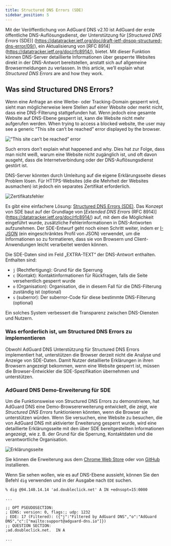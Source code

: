```yaml
---
title: Structured DNS Errors (SDE)
sidebar_position: 5
---
```


Mit der Veröffentlichung von AdGuard DNS v2.10 ist AdGuard der erste öffentliche DNS-Auflösungsdienst, der Unterstützung für [_Structured DNS Errors_ (SDE)] (https://datatracker.ietf.org/doc/draft-ietf-dnsop-structured-dns-error/09/), ein Aktualisierung von [RFC 8914] (https://datatracker.ietf.org/doc/rfc8914/), bietet. Mit dieser Funktion können DNS-Server detaillierte Informationen über gesperrte Websites direkt in der DNS-Antwort bereitstellen, anstatt sich auf allgemeine Browsermeldungen zu verlassen. In this article, we’ll explain what _Structured DNS Errors_ are and how they work.

## Was sind Structured DNS Errors?

Wenn eine Anfrage an eine Werbe- oder Tracking-Domain gesperrt wird, sieht man möglicherweise leere Stellen auf einer Website oder merkt nicht, dass eine DNS-Filterung stattgefunden hat. Wenn jedoch eine gesamte Website auf DNS-Ebene gesperrt ist, kann die Website nicht mehr aufgerufen werden. When trying to access a blocked website, the user may see a generic “This site can’t be reached” error displayed by the browser.

![“This site can’t be reached” error](https://cdn.adtidy.org/content/blog/dns/dns_error.png)

Such errors don’t explain what happened and why. Dies hat zur Folge, dass man nicht weiß, warum eine Website nicht zugänglich ist, und oft davon ausgeht, dass die Internetverbindung oder der DNS-Auflösungsdienst gestört ist.

DNS-Server könnten durch Umleitung auf die eigene Erklärungsseite dieses Problem lösen. Für HTTPS-Websites (die die Mehrheit der Websites ausmachen) ist jedoch ein separates Zertifikat erforderlich.

![Zertifikatsfehler](https://cdn.adtidy.org/content/blog/dns/certificate_error.png?1)

Es gibt eine einfachere Lösung: [Structured DNS Errors (SDE)](https://datatracker.ietf.org/doc/draft-ietf-dnsop-structured-dns-error/09/). Das Konzept von SDE baut auf der Grundlage von [_Extended DNS Errors_ (RFC 8914)] (https://datatracker.ietf.org/doc/rfc8914/) auf, mit dem die Möglichkeit eingeführt wurde, zusätzliche Fehlerinformationen in DNS-Antworten aufzunehmen. Der SDE-Entwurf geht noch einen Schritt weiter, indem er [I-JSON](https://www.rfc-editor.org/rfc/rfc7493) (ein eingeschränktes Profil von JSON) verwendet, um die Informationen so zu formatieren, dass sie von Browsern und Client-Anwendungen leicht verarbeitet werden können.

Die SDE-Daten sind im Feld „EXTRA-TEXT“ der DNS-Antwort enthalten. Enthalten sind:

- `j` (Rechtfertigung): Grund für die Sperrung
- `c` (Kontakt): Kontaktinformationen für Rückfragen, falls die Seite versehentlich gesperrt wurde
- `o` (Organisation): Organisation, die in diesem Fall für die DNS-Filterung zuständig ist (optional)
- `s` (suberror): Der suberror-Code für diese bestimmte DNS-Filterung (optional)

Ein solches System verbessert die Transparenz zwischen DNS-Diensten und Nutzern.

### Was erforderlich ist, um Structured DNS Errors zu implementieren

Obwohl AdGuard DNS Unterstützung für Structured DNS Errors implementiert hat, unterstützen die Browser derzeit nicht die Analyse und Anzeige von SDE-Daten. Damit Nutzer detaillierte Erklärungen in ihren Browsern angezeigt bekommen, wenn eine Website gesperrt ist, müssen die Browser-Entwickler die SDE-Spezifikation übernehmen und unterstützen.

### AdGuard DNS Demo-Erweiterung für SDE

Um die Funktionsweise von Structured DNS Errors zu demonstrieren, hat AdGuard DNS eine Demo-Browsererweiterung entwickelt, die zeigt, wie _Structured DNS Errors_ funktionieren könnten, wenn die Browser sie unterstützen würden. Wenn Sie versuchen, eine Website zu besuchen, die von AdGuard DNS mit aktivierter Erweiterung gesperrt wurde, wird eine detaillierte Erklärungsseite mit den über SDE bereitgestellten Informationen angezeigt, wie z. B. der Grund für die Sperrung, Kontaktdaten und die verantwortliche Organisation.

![Erklärungsseite](https://cdn.adtidy.org/blog/new/jlkdbaccess_blocked.png)

Sie können die Erweiterung aus dem [Chrome Web Store](https://chromewebstore.google.com/detail/oeinmjfnchfhaabhchfjkbdpmgeageen) oder von [GitHub](https://github.com/AdguardTeam/dns-sde-extension/) installieren.

Wenn Sie sehen wollen, wie es auf DNS-Ebene aussieht, können Sie den Befehl `dig` verwenden und in der Ausgabe nach `EDE` suchen.

```text
% dig @94.140.14.14 'ad.doubleclick.net' A IN +ednsopt=15:0000

...

;; OPT PSEUDOSECTION:
; EDNS: version: 0, flags:; udp: 1232
; EDE: 17 (Filtered): ({"j":"Filtered by AdGuard DNS","o":"AdGuard DNS","c":["mailto:support@adguard-dns.io"]})
;; QUESTION SECTION:
;ad.doubleclick.net.  IN A

...
```

